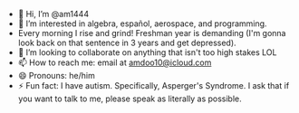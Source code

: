 - 👋 Hi, I’m @am1444
- 👀 I’m interested in algebra, español, aerospace, and programming.
- Every morning I rise and grind! Freshman year is demanding (I'm gonna look back on that sentence in 3 years and get depressed).
- 💞️ I’m looking to collaborate on anything that isn't too high stakes LOL
- 📫 How to reach me: email at amdoo10@icloud.com
- 😄 Pronouns: he/him
- ⚡ Fun fact: I have autism. Specifically, Asperger's Syndrome. I ask that if you want to talk to me, please speak as literally as possible.
